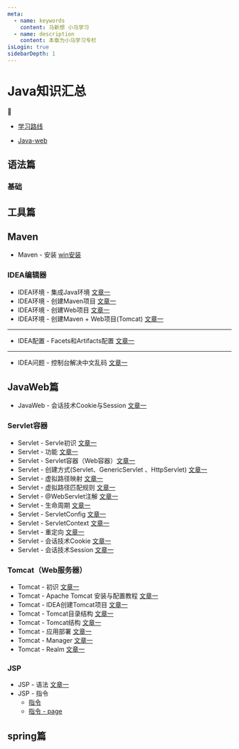 ```yaml
---
meta:
  - name: keywords
    content: 马新想 小马学习
  - name: description
    content: 本章为小马学习专栏
isLogin: true
sidebarDepth: 1
---
```



# Java知识汇总


:horse:

- [学习路线](https://docs.qq.com/mind/DUlJUbkhSUWVqZ0l1)

- [Java-web](https://www.bilibili.com/video/BV1BJ411L7NR?from=search&seid=8075875687226929859)
## 语法篇


### 基础



## 工具篇


## Maven

- Maven - 安装 [win安装](https://blog.csdn.net/weixin_43811057/article/details/108235117)
###  IDEA编辑器

- IDEA环境 - 集成Java环境 [文章一](https://www.jb51.net/article/173091.htm)
- IDEA环境 - 创建Maven项目 [文章一](https://www.cnblogs.com/qinxu/p/9648429.html)
- IDEA环境 - 创建Web项目 [文章一](https://blog.csdn.net/konggu_youlan/article/details/88894348)
- IDEA环境 - 创建Maven + Web项目(Tomcat)  [文章一](https://www.cnblogs.com/luyanjie/p/9656589.html)

---

- IDEA配置 - Facets和Artifacts配置 [文章一](https://www.cnblogs.com/poilk/p/6529347.html)

---

- IDEA问题 - 控制台解决中文乱码 [文章一](https://www.cnblogs.com/votory/p/12283176.html)
## JavaWeb篇

- JavaWeb - 会话技术Cookie与Session [文章一](https://www.cnblogs.com/l199616j/p/11195667.html)
### Servlet容器

- Servlet - Servle初识 [文章一](http://c.biancheng.net/servlet2/what-is-servlet.html)
- Servlet - 功能 [文章一](https://www.php.cn/java-article-418053.html)
- Servlet - Servlet容器（Web容器）[文章一](http://c.biancheng.net/servlet2/container.html)
- Servlet - 创建方式(Servlet、GenericServlet 、HttpServlet) [文章一](http://c.biancheng.net/servlet2/create.html)
- Servlet - 虚拟路径映射 [文章一](http://c.biancheng.net/servlet2/virtual-path.html)
- Servlet - 虚拟路径匹配规则 [文章一](http://c.biancheng.net/servlet2/matching-rules.html)
- Servlet - @WebServlet注解 [文章一](http://c.biancheng.net/servlet2/webservlet.html)
- Servlet - 生命周期 [文章一](http://c.biancheng.net/servlet2/life-cycle.html)
- Servlet - ServletConfig [文章一](http://c.biancheng.net/servlet2/servletconfig.html)
- Servlet - ServletContext [文章一](http://c.biancheng.net/servlet2/servletcontext.html)
- Servlet - 重定向 [文章一](http://c.biancheng.net/servlet2/redirection.html)
- Servlet - 会话技术Cookie [文章一](http://c.biancheng.net/servlet2/cookie.html)
- Servlet - 会话技术Session [文章一](http://c.biancheng.net/servlet2/session.html)


### Tomcat（Web服务器）

- Tomcat - 初识 [文章一](https://news.west.cn/27725.html)
- Tomcat - Apache Tomcat 安装与配置教程 [文章一](https://www.cnblogs.com/Knowledge-has-no-limit/p/7240585.html)
- Tomcat - IDEA创建Tomcat项目 [文章一](https://blog.csdn.net/konggu_youlan/article/details/88894348)
- Tomcat - Tomcat目录结构 [文章一](http://c.biancheng.net/servlet2/tomcat-directory.html)
- Tomcat - Tomcat结构 [文章一](https://blog.csdn.net/u014231646/article/details/79482195)
- Tomcat - 应用部署 [文章一](https://blog.csdn.net/xiongyouqiang/article/details/79143576)
- Tomcat - Manager [文章一](https://blog.csdn.net/xerjava/article/details/91044920)
- Tomcat - Realm [文章一](https://blog.csdn.net/u013915688/article/details/79369810)

### JSP

- JSP - 语法 [文章一](https://www.runoob.com/jsp/jsp-syntax.html)
- JSP - 指令 
  - [指令](https://www.runoob.com/jsp/jsp-directives.html)
  - [指令 - page](http://c.biancheng.net/view/1435.html)

  
<!-- - JSP -  [文章一]()
- JSP -  [文章一]()
- JSP -  [文章一]()
- JSP -  [文章一]()
- JSP -  [文章一]()
- JSP -  [文章一]()
- JSP -  [文章一]()
- JSP -  [文章一]()
- JSP -  [文章一]()
- JSP -  [文章一]()
- JSP -  [文章一]()
- JSP -  [文章一]()
- JSP -  [文章一]()
- JSP -  [文章一]()
- JSP -  [文章一]() -->

## spring篇


